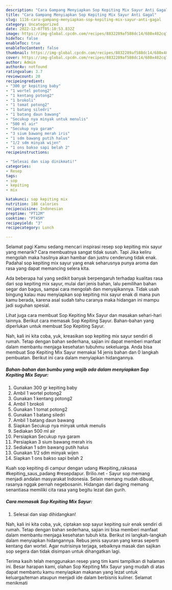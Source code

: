 ```yaml
---
description: "Cara Gampang Menyiapkan Sop Kepiting Mix Sayur Anti Gagal"
title: "Cara Gampang Menyiapkan Sop Kepiting Mix Sayur Anti Gagal"
slug: 1116-cara-gampang-menyiapkan-sop-kepiting-mix-sayur-anti-gagal
category: Uncategorized
date: 2022-12-07T05:10:53.832Z
image: https://img-global.cpcdn.com/recipes/8832289af588dc14/680x482cq70/sop-kepiting-mix-sayur-foto-resep-utama.jpg
hideToc: false
enableToc: true
enableTocContent: false
thumbnail: https://img-global.cpcdn.com/recipes/8832289af588dc14/680x482cq70/sop-kepiting-mix-sayur-foto-resep-utama.jpg
cover: https://img-global.cpcdn.com/recipes/8832289af588dc14/680x482cq70/sop-kepiting-mix-sayur-foto-resep-utama.jpg
author: Admin
authorAv: notfound
ratingvalue: 3.7
reviewcount: 20
recipeingredient:
- "300 gr kepiting baby"
- "1 wortel potong2"
- "1 kentang potong2"
- "1 brokoli"
- "1 tomat potong2"
- "1 batang siledri"
- "1 batang daun bawang"
- "Secukup nya minyak untuk menulis"
- "500 ml air"
- "Secukup nya garam"
- "3 sium bawang merah iris"
- "1 sdm bawang putih halus"
- "1/2 sdm minyak wijen"
- "1 ons bakso sapi belah 2"
recipeinstructions:

- "Selesai dan siap dinikmati!"
categories:
- Resep
tags:
- sop
- kepiting
- mix

katakunci: sop kepiting mix 
nutrition: 188 calories
recipecuisine: Indonesian
preptime: "PT12M"
cooktime: "PT45M"
recipeyield: "3"
recipecategory: Lunch

---
```



Selamat pagi Kamu sedang mencari inspirasi resep sop kepiting mix sayur yang menarik? Cara membuatnya sangat tidak susah. Tapi Jika keliru mengolah maka hasilnya akan hambar dan justru cenderung tidak enak. Padahal sop kepiting mix sayur yang enak seharusnya punya aroma dan rasa yang dapat memancing selera kita.


Ada beberapa hal yang sedikit banyak berpengaruh terhadap kualitas rasa dari sop kepiting mix sayur, mulai dari jenis bahan, lalu pemilihan bahan segar dan bagus, sampai cara mengolah dan menyajikannya. Tidak usah bingung kalau mau menyiapkan sop kepiting mix sayur enak di mana pun kamu berada, karena asal sudah tahu caranya maka hidangan ini mampu jadi suguhan spesial.

Lihat juga cara membuat Sop Kepiting Mix Sayur dan masakan sehari-hari lainnya. Berikut cara memasak Sop Kepiting Sayur. Bahan-bahan yang diperlukan untuk membuat Sop Kepiting Sayur.


Nah, kali ini kita coba, yuk, kreasikan sop kepiting mix sayur sendiri di rumah. Tetap dengan bahan sederhana, sajian ini dapat memberi manfaat dalam membantu menjaga kesehatan tubuhmu sekeluarga. Anda bisa membuat Sop Kepiting Mix Sayur memakai 14 jenis bahan dan 0 langkah pembuatan. Berikut ini cara dalam menyiapkan hidangannya.

<!--inarticleads1-->

##### Bahan-bahan dan bumbu yang wajib ada dalam menyiapkan Sop Kepiting Mix Sayur:

1. Gunakan 300 gr kepiting baby
1. Ambil 1 wortel potong2
1. Gunakan 1 kentang potong2
1. Ambil 1 brokoli
1. Gunakan 1 tomat potong2
1. Gunakan 1 batang siledri
1. Ambil 1 batang daun bawang
1. Siapkan Secukup nya minyak untuk menulis
1. Sediakan 500 ml air
1. Persiapkan Secukup nya garam
1. Persiapkan 3 sium bawang merah iris
1. Sediakan 1 sdm bawang putih halus
1. Gunakan 1/2 sdm minyak wijen
1. Siapkan 1 ons bakso sapi belah 2


Kuah sop kepiting di campur dengan udang #kepiting_raksasa #kepiting_saus_padang #resepdapur. Brilio.net - Sayur sop memang menjadi andalan masyarakat Indonesia. Selain memang mudah dibuat, rasanya nggak pernah negebosanin. Hidangan dari daging memang senantiasa memiliki cita rasa yang begitu lezat dan gurih. 

<!--inarticleads2-->

##### Cara memasak Sop Kepiting Mix Sayur:


1. Selesai dan siap dihidangkan!

Nah, kali ini kita coba, yuk, ciptakan sop sayur kepiting suir enak sendiri di rumah. Tetap dengan bahan sederhana, sajian ini bisa memberi manfaat dalam membantu menjaga kesehatan tubuh kita. Berikut ini langkah-langkah dalam menyiapkan hidangannya. Rebus jenis sayuran yang keras seperti kentang dan wortel. Agar nutrisinya terjaga, sebaiknya masak dan sajikan sop segera dan tidak disimpan untuk dihangatkan lagi. 

Terima kasih telah menggunakan resep yang tim kami tampilkan di halaman ini. Besar harapan kami, olahan Sop Kepiting Mix Sayur yang mudah di atas dapat membantu kamu menyiapkan makanan yang lezat untuk keluarga/teman ataupun menjadi ide dalam berbisnis kuliner. Selamat menikmati
